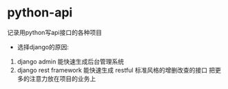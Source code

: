 # python-api
记录用python写api接口的各种项目

* 选择django的原因:
 1. django admin 能快速生成后台管理系统
 2. django rest framework 能快速生成 restful 标准风格的增删改查的接口
把更多的注意力放在项目的业务上

